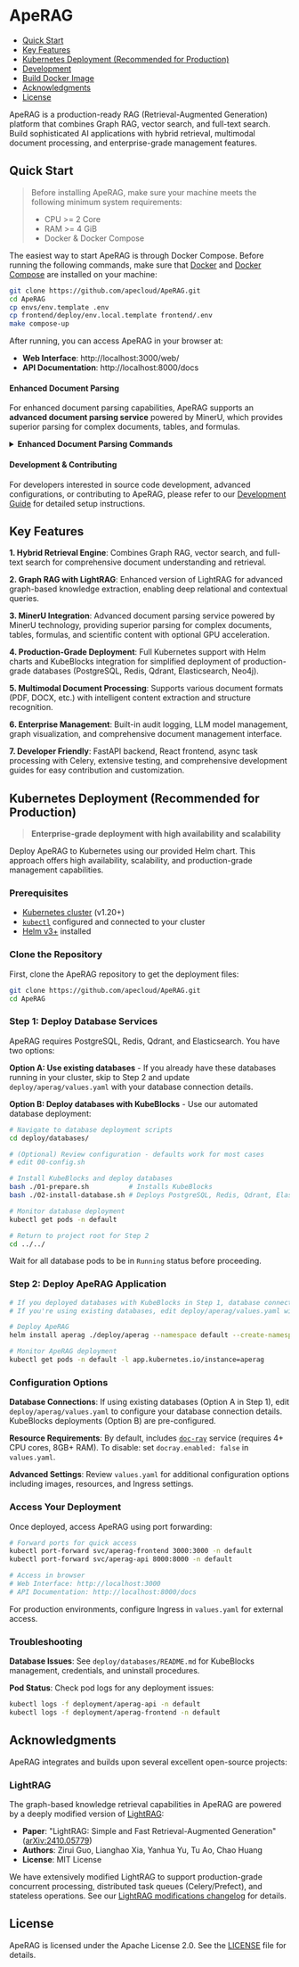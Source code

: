 # ApeRAG

- [Quick Start](#quick-start)
- [Key Features](#key-features)
- [Kubernetes Deployment (Recommended for Production)](#kubernetes-deployment-recommended-for-production)
- [Development](./docs/development-guide.md)
- [Build Docker Image](./docs/build-docker-image.md)
- [Acknowledgments](#acknowledgments)
- [License](#license)

ApeRAG is a production-ready RAG (Retrieval-Augmented Generation) platform that combines Graph RAG, vector search, and full-text search. Build sophisticated AI applications with hybrid retrieval, multimodal document processing, and enterprise-grade management features.

## Quick Start

> Before installing ApeRAG, make sure your machine meets the following minimum system requirements:
>
> - CPU >= 2 Core
> - RAM >= 4 GiB
> - Docker & Docker Compose

The easiest way to start ApeRAG is through Docker Compose. Before running the following commands, make sure that [Docker](https://docs.docker.com/get-docker/) and [Docker Compose](https://docs.docker.com/compose/install/) are installed on your machine:

```bash
git clone https://github.com/apecloud/ApeRAG.git
cd ApeRAG
cp envs/env.template .env
cp frontend/deploy/env.local.template frontend/.env
make compose-up
```

After running, you can access ApeRAG in your browser at:
- **Web Interface**: http://localhost:3000/web/
- **API Documentation**: http://localhost:8000/docs

#### Enhanced Document Parsing

For enhanced document parsing capabilities, ApeRAG supports an **advanced document parsing service** powered by MinerU, which provides superior parsing for complex documents, tables, and formulas. 

<details>
<summary><strong>Enhanced Document Parsing Commands</strong></summary>

```bash
# Enable advanced document parsing service
make compose-up WITH_DOCRAY=1

# Enable advanced parsing with GPU acceleration (recommended)
make compose-up WITH_DOCRAY=1 WITH_GPU=1
```

</details>

#### Development & Contributing

For developers interested in source code development, advanced configurations, or contributing to ApeRAG, please refer to our [Development Guide](./docs/development-guide.md) for detailed setup instructions.

## Key Features

**1. Hybrid Retrieval Engine**:
Combines Graph RAG, vector search, and full-text search for comprehensive document understanding and retrieval.

**2. Graph RAG with LightRAG**:
Enhanced version of LightRAG for advanced graph-based knowledge extraction, enabling deep relational and contextual queries.

**3. MinerU Integration**:
Advanced document parsing service powered by MinerU technology, providing superior parsing for complex documents, tables, formulas, and scientific content with optional GPU acceleration.

**4. Production-Grade Deployment**:
Full Kubernetes support with Helm charts and KubeBlocks integration for simplified deployment of production-grade databases (PostgreSQL, Redis, Qdrant, Elasticsearch, Neo4j).

**5. Multimodal Document Processing**:
Supports various document formats (PDF, DOCX, etc.) with intelligent content extraction and structure recognition.

**6. Enterprise Management**:
Built-in audit logging, LLM model management, graph visualization, and comprehensive document management interface.

**7. Developer Friendly**:
FastAPI backend, React frontend, async task processing with Celery, extensive testing, and comprehensive development guides for easy contribution and customization.

## Kubernetes Deployment (Recommended for Production)

> **Enterprise-grade deployment with high availability and scalability**

Deploy ApeRAG to Kubernetes using our provided Helm chart. This approach offers high availability, scalability, and production-grade management capabilities.

### Prerequisites

*   [Kubernetes cluster](https://kubernetes.io/docs/setup/) (v1.20+)
*   [`kubectl`](https://kubernetes.io/docs/tasks/tools/) configured and connected to your cluster
*   [Helm v3+](https://helm.sh/docs/intro/install/) installed

### Clone the Repository

First, clone the ApeRAG repository to get the deployment files:

```bash
git clone https://github.com/apecloud/ApeRAG.git
cd ApeRAG
```

### Step 1: Deploy Database Services

ApeRAG requires PostgreSQL, Redis, Qdrant, and Elasticsearch. You have two options:

**Option A: Use existing databases** - If you already have these databases running in your cluster, skip to Step 2 and update `deploy/aperag/values.yaml` with your database connection details.

**Option B: Deploy databases with KubeBlocks** - Use our automated database deployment:

```bash
# Navigate to database deployment scripts
cd deploy/databases/

# (Optional) Review configuration - defaults work for most cases
# edit 00-config.sh

# Install KubeBlocks and deploy databases
bash ./01-prepare.sh          # Installs KubeBlocks
bash ./02-install-database.sh # Deploys PostgreSQL, Redis, Qdrant, Elasticsearch

# Monitor database deployment
kubectl get pods -n default

# Return to project root for Step 2
cd ../../
```

Wait for all database pods to be in `Running` status before proceeding.

### Step 2: Deploy ApeRAG Application

```bash
# If you deployed databases with KubeBlocks in Step 1, database connections are pre-configured
# If you're using existing databases, edit deploy/aperag/values.yaml with your connection details

# Deploy ApeRAG
helm install aperag ./deploy/aperag --namespace default --create-namespace

# Monitor ApeRAG deployment
kubectl get pods -n default -l app.kubernetes.io/instance=aperag
```

### Configuration Options

**Database Connections**: If using existing databases (Option A in Step 1), edit `deploy/aperag/values.yaml` to configure your database connection details. KubeBlocks deployments (Option B) are pre-configured.

**Resource Requirements**: By default, includes [`doc-ray`](https://github.com/apecloud/doc-ray) service (requires 4+ CPU cores, 8GB+ RAM). To disable: set `docray.enabled: false` in `values.yaml`.

**Advanced Settings**: Review `values.yaml` for additional configuration options including images, resources, and Ingress settings.

### Access Your Deployment

Once deployed, access ApeRAG using port forwarding:

```bash
# Forward ports for quick access
kubectl port-forward svc/aperag-frontend 3000:3000 -n default
kubectl port-forward svc/aperag-api 8000:8000 -n default

# Access in browser
# Web Interface: http://localhost:3000
# API Documentation: http://localhost:8000/docs
```

For production environments, configure Ingress in `values.yaml` for external access.

### Troubleshooting

**Database Issues**: See `deploy/databases/README.md` for KubeBlocks management, credentials, and uninstall procedures.

**Pod Status**: Check pod logs for any deployment issues:
```bash
kubectl logs -f deployment/aperag-api -n default
kubectl logs -f deployment/aperag-frontend -n default
```

## Acknowledgments

ApeRAG integrates and builds upon several excellent open-source projects:

### LightRAG
The graph-based knowledge retrieval capabilities in ApeRAG are powered by a deeply modified version of [LightRAG](https://github.com/HKUDS/LightRAG):
- **Paper**: "LightRAG: Simple and Fast Retrieval-Augmented Generation" ([arXiv:2410.05779](https://arxiv.org/abs/2410.05779))
- **Authors**: Zirui Guo, Lianghao Xia, Yanhua Yu, Tu Ao, Chao Huang
- **License**: MIT License

We have extensively modified LightRAG to support production-grade concurrent processing, distributed task queues (Celery/Prefect), and stateless operations. See our [LightRAG modifications changelog](./aperag/graph/changelog.md) for details.

## License

ApeRAG is licensed under the Apache License 2.0. See the [LICENSE](./LICENSE) file for details.
